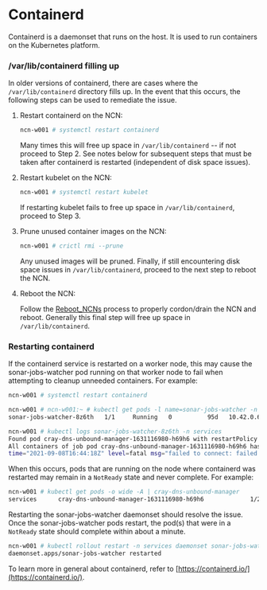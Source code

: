 # Containerd

Containerd is a daemonset that runs on the host. It is used to run containers on the Kubernetes platform.

### /var/lib/containerd filling up

In older versions of containerd, there are cases where the `/var/lib/containerd` directory fills up. In the event that this occurs, the following steps can be used to remediate the issue.

1. Restart containerd on the NCN:

   ```bash
   ncn-w001 # systemctl restart containerd
   ```

   Many times this will free up space in `/var/lib/containerd` -- if not proceed to Step 2.  See notes below for subsequent steps that must be taken after containerd is restarted (independent of disk space issues).

1. Restart kubelet on the NCN:

   ```bash
   ncn-w001 # systemctl restart kubelet
   ```

   If restarting kubelet fails to free up space in `/var/lib/containerd`, proceed to Step 3.

1. Prune unused container images on the NCN:

   ```bash
   ncn-w001 # crictl rmi --prune
   ```

   Any unused images will be pruned. Finally, if still encountering disk space issues in `/var/lib/containerd`, proceed to the next step to reboot the NCN.

1. Reboot the NCN:

   Follow the [Reboot_NCNs](../node_management/Reboot_NCNs.md) process to properly cordon/drain the NCN and reboot. Generally this final step will free up space in `/var/lib/containerd`.

### Restarting containerd

If the containerd service is restarted on a worker node, this may cause the sonar-jobs-watcher pod running on that worker node to fail when attempting to cleanup unneeded containers. For example:

```bash
ncn-w001 # systemctl restart containerd

ncn-w001 # ncn-w001:~ # kubectl get pods -l name=sonar-jobs-watcher -n services -o wide | grep ncn-w001
sonar-jobs-watcher-8z6th   1/1     Running   0          95d   10.42.0.6    ncn-w001   <none>           <none>

ncn-w001 # kubectl logs sonar-jobs-watcher-8z6th -n services
Found pod cray-dns-unbound-manager-1631116980-h69h6 with restartPolicy 'Never' and container 'manager' with status 'Completed'
All containers of job pod cray-dns-unbound-manager-1631116980-h69h6 has completed. Killing istio-proxy (1c65dacb960c2f8ff6b07dfc9780c4621beb8b258599453a08c246bbe680c511) to allow job to complete
time="2021-09-08T16:44:18Z" level=fatal msg="failed to connect: failed to connect, make sure you are running as root and the runtime has been started: context deadline exceeded"
```

When this occurs, pods that are running on the node where containerd was restarted may remain in a `NotReady` state and never complete. For example:

```bash
ncn-w001 # kubectl get pods -o wide -A | cray-dns-unbound-manager
services      cray-dns-unbound-manager-1631116980-h69h6             1/2   NotReady  0     10m   10.42.0.100  ncn-w001  <none>      <none>

```

Restarting the sonar-jobs-watcher daemonset should resolve the issue. Once the sonar-jobs-watcher pods restart, the pod(s) that were in a `NotReady` state should complete within about a minute.

```bash
ncn-w001 # kubectl rollout restart -n services daemonset sonar-jobs-watcher
daemonset.apps/sonar-jobs-watcher restarted
```


To learn more in general about containerd, refer to [https://containerd.io/](https://containerd.io/).
